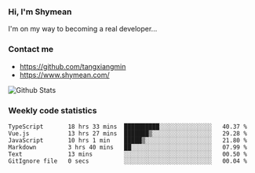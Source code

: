### Hi, I'm Shymean

I'm on my way to becoming a real developer...

### Contact me

- <https://github.com/tangxiangmin>
- <https://www.shymean.com/>

![Github Stats](https://github-readme-stats.vercel.app/api?username=tangxiangmin&show_icons=true&theme=dark)


###  Weekly code statistics

<!--START_SECTION:waka-->

```text
TypeScript       18 hrs 33 mins  ██████████░░░░░░░░░░░░░░░   40.37 %
Vue.js           13 hrs 27 mins  ███████▒░░░░░░░░░░░░░░░░░   29.28 %
JavaScript       10 hrs 1 min    █████▒░░░░░░░░░░░░░░░░░░░   21.80 %
Markdown         3 hrs 40 mins   ██░░░░░░░░░░░░░░░░░░░░░░░   07.99 %
Text             13 mins         ░░░░░░░░░░░░░░░░░░░░░░░░░   00.50 %
GitIgnore file   0 secs          ░░░░░░░░░░░░░░░░░░░░░░░░░   00.04 %
```

<!--END_SECTION:waka-->